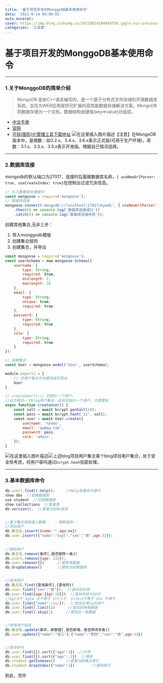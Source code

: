 ```yaml
---
title: '基于项目开发的MonggoDB基本使用命令'
data: '2021-8-14 00:00:01'
auto_excerpt:
cover: https://img-blog.csdnimg.cn/20210814204849758.jpg?x-oss-process=image/watermark,type_ZmFuZ3poZW5naGVpdGk,shadow_10,text_aHR0cHM6Ly9ibG9nLmNzZG4ubmV0L20wXzQ2ODkyNDky,size_16,color_FFFFFF,t_70
categories: '工具类'
---
```


# 基于项目开发的MonggoDB基本使用命令
------
### 1.关于MonggoDB的简单介绍

> MongoDB 是由C++语言编写的，是一个基于分布式文件存储的开源数据库系统，旨在为WEB应用提供可扩展的高性能数据存储解决方案。MongoDB 将数据存储为一个文档，数据结构由键值(key=>value)对组成。

 - [中文手册](https://www.mongodb.org.cn/manual/)
 - [官网](https://www.mongodb.com/)
 - [可视(图形)化管理工具下载地址](https://www.mongodb.com/try/download/enterprise)
![在这里插入图片描述](https://img-blog.csdnimg.cn/20210602160140522.png?x-oss-process=image/watermark,type_ZmFuZ3poZW5naGVpdGk,shadow_10,text_aHR0cHM6Ly9ibG9nLmNzZG4ubmV0L3Rha2Vpbmdsb29w,size_16,color_FFFFFF,t_70)【注意】在MongoDB版本中，是偶数：如3.2.x、3.4.x、3.6.x表示正式版(可用于生产环境)，奇数：3.1.x、3.3.x、3.5.x表示开发版。根据自己情况选择。
------

### 2.数据库连接

mongodb的默认端口为27017，连接时后面接数据库名称，`{ useNewUrlParser: true, useCreateIndex: true}`在控制台过滤冗余信息。
```javascript
// 引入数据库处理模块
const mongoose = require('mongoose');
// 数据库连接
mongoose.connect('mongodb://localhost:27017/myweb', { useNewUrlParser: true, useCreateIndex: true})
	.then(() => console.log('数据库连接成功'))
	.catch(() => console.log('数据库连接失败'));
```
创建其他集合,无非三步：

 1. 导入monggodb模版
 2. 创建集合规则
 3. 创建集合，并导出

```javascript
const mongoose = require('mongoose');
const userSchema = new mongoose.Schema({
    username: {
        type: String,
        required: true,
        minlength: 2,
        maxlength: 20
    },
    email: {
        type: String,
        unique: true,
        required: true
    },
    password: {
        type: String,
        required: true
    },
    role: {
        type: String,
        required: true
    }
});

// 创建集合
const User = mongoose.model('User', userSchema);

module.exports = {
    // 将用户集合作为模块成员导出
    User
}
```

```javascript
// createUser();// 初始化一个用户，
//此为我的一个blog用户集合，此处初始化一个用户，方便登陆
async function createUser() {
    const salt = await bcrypt.genSalt(10);
    const pass = await bcrypt.hash('11', salt);
    const user = await User.create({
        username: 'nanmo',
        email: 'qq@qq.com',
        password: pass,
        role: 'admin',
    });
}
```

![在这里插入图片描述](https://img-blog.csdnimg.cn/20210602161213784.png?x-oss-process=image/watermark,type_ZmFuZ3poZW5naGVpdGk,shadow_10,text_aHR0cHM6Ly9ibG9nLmNzZG4ubmV0L3Rha2Vpbmdsb29w,size_16,color_FFFFFF,t_70)![上述blog项目用户集合](https://img-blog.csdnimg.cn/20210602162536839.png?x-oss-process=image/watermark,type_ZmFuZ3poZW5naGVpdGk,shadow_10,text_aHR0cHM6Ly9ibG9nLmNzZG4ubmV0L3Rha2Vpbmdsb29w,size_16,color_FFFFFF,t_70)某个blog项目用户集合，处于安全性考虑，将用户密吗通过`bcrypt.hash`加密处理。

---

### 3.基本数据库命令

```javascript
db.userl.find().help();		//Help查看命令提示
show dbs  //查看数据库
use student  //切换数据库
show collections  //查看表
db.version();  //查看当前db版本


//基于集合规则插入数据    --增删查改--
//添加用户
db.集合名.insert({name:"",age:xx})
db.user.insert({"name":"suyl","sex":"男",age:32});
 
 
//删除用户
db.集合名.remove(条件[,是否删除一条])
db.users.remove({age: 132});
db.user.remove({}) 		//删除表数据
db.dropDatabase() 		//删除当前数据库


//查询用户
db.集合名.find({查询条件},{查询列})
db.user.find({"sex":"男"});  //查找性别男
db.user.find({age:{$gt:10}})  //查找年龄大10岁
//$gt大于 $gte 大于等于 $lt小于  $lte小于等于 $ne 不等于
db.user.find({"name":/su/});  //查找名带su的用户
db.user.find().limit(2)      //查找前两条数据
db.user.find().skip(1)		//查找后一条数据


//修改用户信息
db.集合名.update(条件，新数据[,是否新增，是否修改多条])
db.user.update({"name":"张三"},{"name":"李四","sex":"男",age:32})


//其他命令
db.user.find({}).sort({"age":1})  //升序
db.user.find({}).sort({"age":-1})  //降序
db.student.getIndexes()		//查看当前集合索引
db.student.dropIndex({"name":1}) 		//删除索引
```

到此，完毕



